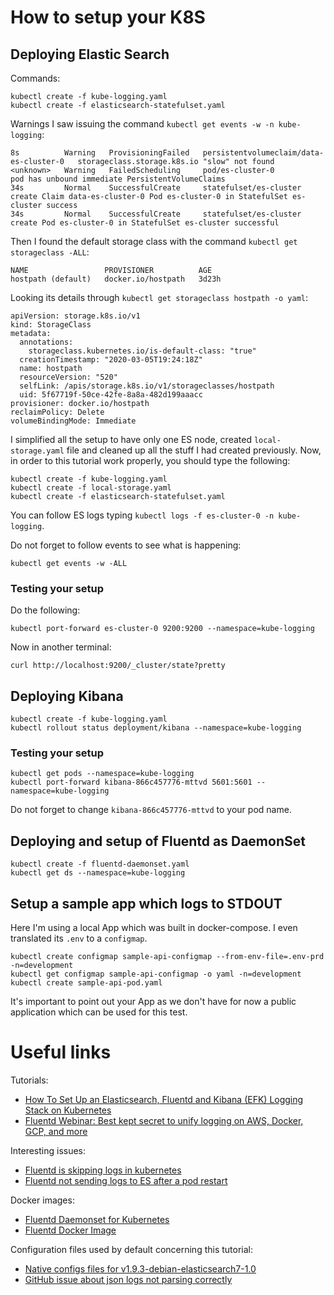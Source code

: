 # How to setup your K8S

## Deploying Elastic Search

Commands:

    kubectl create -f kube-logging.yaml
    kubectl create -f elasticsearch-statefulset.yaml 

Warnings I saw issuing the command `kubectl get events -w -n kube-logging`:

```text
8s          Warning   ProvisioningFailed   persistentvolumeclaim/data-es-cluster-0   storageclass.storage.k8s.io "slow" not found
<unknown>   Warning   FailedScheduling     pod/es-cluster-0                          pod has unbound immediate PersistentVolumeClaims
34s         Normal    SuccessfulCreate     statefulset/es-cluster                    create Claim data-es-cluster-0 Pod es-cluster-0 in StatefulSet es-cluster success
34s         Normal    SuccessfulCreate     statefulset/es-cluster                    create Pod es-cluster-0 in StatefulSet es-cluster successful
```

Then I found the default storage class with the command `kubectl get storageclass -ALL`:

```text
NAME                 PROVISIONER          AGE
hostpath (default)   docker.io/hostpath   3d23h
```

Looking its details through `kubectl get storageclass hostpath -o yaml`:

```text
apiVersion: storage.k8s.io/v1
kind: StorageClass
metadata:
  annotations:
    storageclass.kubernetes.io/is-default-class: "true"
  creationTimestamp: "2020-03-05T19:24:18Z"
  name: hostpath
  resourceVersion: "520"
  selfLink: /apis/storage.k8s.io/v1/storageclasses/hostpath
  uid: 5f67719f-50ce-42fe-8a8a-482d199aaacc
provisioner: docker.io/hostpath
reclaimPolicy: Delete
volumeBindingMode: Immediate
```

I simplified all the setup to have only one ES node, created `local-storage.yaml` file and cleaned up all the stuff I had created previously. Now, in order to this tutorial work properly, you should type the following:

    kubectl create -f kube-logging.yaml
    kubectl create -f local-storage.yaml
    kubectl create -f elasticsearch-statefulset.yaml 

You can follow ES logs typing `kubectl logs -f es-cluster-0 -n kube-logging`.

Do not forget to follow events to see what is happening:

    kubectl get events -w -ALL

### Testing your setup

Do the following:

    kubectl port-forward es-cluster-0 9200:9200 --namespace=kube-logging

Now in another terminal:

    curl http://localhost:9200/_cluster/state?pretty

## Deploying Kibana

    kubectl create -f kube-logging.yaml
    kubectl rollout status deployment/kibana --namespace=kube-logging
    
### Testing your setup

    kubectl get pods --namespace=kube-logging
    kubectl port-forward kibana-866c457776-mttvd 5601:5601 --namespace=kube-logging

Do not forget to change `kibana-866c457776-mttvd` to your pod name.

## Deploying and setup of Fluentd as DaemonSet

    kubectl create -f fluentd-daemonset.yaml
    kubectl get ds --namespace=kube-logging

## Setup a sample app which logs to STDOUT

Here I'm using a local App which was built in docker-compose. I even translated its `.env` to a `configmap`.

    kubectl create configmap sample-api-configmap --from-env-file=.env-prd -n=development
    kubectl get configmap sample-api-configmap -o yaml -n=development
    kubectl create sample-api-pod.yaml

It's important to point out your App as we don't have for now a public application which can be used for this test.

# Useful links

Tutorials:

- [How To Set Up an Elasticsearch, Fluentd and Kibana (EFK) Logging Stack on Kubernetes](https://www.digitalocean.com/community/tutorials/how-to-set-up-an-elasticsearch-fluentd-and-kibana-efk-logging-stack-on-kubernetes)
- [Fluentd Webinar: Best kept secret to unify logging on AWS, Docker, GCP, and more](https://www.youtube.com/watch?v=aeGADcC-hUA)

Interesting issues:

- [Fluentd is skipping logs in kubernetes](https://github.com/fluent/fluentd-kubernetes-daemonset/issues/366)
- [Fluentd not sending logs to ES after a pod restart](https://github.com/fluent/fluentd-kubernetes-daemonset/issues/338)

Docker images:

- [Fluentd Daemonset for Kubernetes](https://hub.docker.com/r/fluent/fluentd-kubernetes-daemonset/)
- [Fluentd Docker Image](https://hub.docker.com/r/fluent/fluentd)

Configuration files used by default concerning this tutorial:

- [Native configs files for v1.9.3-debian-elasticsearch7-1.0](https://github.com/fluent/fluentd-kubernetes-daemonset/tree/master/docker-image/v1.9/debian-elasticsearch7/conf)
- [GitHub issue about json logs not parsing correctly](https://github.com/fluent/fluentd-kubernetes-daemonset/issues/324)

